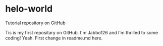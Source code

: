 # helo-world
Tutorial repository on GitHub

Tis is my first repositary on GitHub. I'm Jabbo126 and I'm thrilled to some coding! Yeah.
First change in readme.md here.
